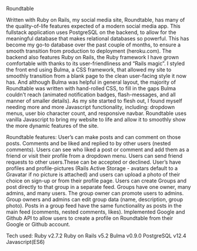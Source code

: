 Roundtable

Written with Ruby on Rails, my social media site, Roundtable, has many of the quality-of-life features expected of a modern social media app. This fullstack application uses PostgreSQL on the backend, to allow for the meaningful database that makes relational databases so powerful. This has become my go-to database over the past couple of months, to ensure a smooth transition from production to deployment (heroku.com). The backend also features Ruby on Rails, the Ruby framework I have grown comfortable with thanks to its user-friendliness and “Rails magic”. I styled the front end using Bulma, a CSS framework, that allowed my site to smoothly transition from a blank page to the clean user-facing style it now has. And although Bulma was helpful in general layout, the majority of Roundtable was written with hand-rolled CSS, to fill in the gaps Bulma couldn't reach (animated notification badges, flash-messages, and all manner of smaller details). As my site started to flesh out, I found myself needing more and more Javascript functionality, including: dropdown menus, user bio character count, and responsive navbar. Roundtable uses vanilla Javascript to bring my website to life and allow it to smoothly show the more dynamic features of the site.

Roundtable features:
User’s can make posts and can comment on those posts.
Comments and be liked and replied to by other users (nested comments).
Users can see who liked a post or comment and add them as a friend or visit their profile from a dropdown menu.
Users can send friend requests to other users.These can be accepted or declined.
User’s have profiles and profile-pictures (Rails Active Storage - avatars default to a Gravatar if no picture is attached) and users can upload a photo of their choice on sign-up or from their profile page.
Users can create Groups and post directly to that group in a separate feed.
Groups have one owner, many admins, and many users. The group owner can promote users to admins. Group owners and admins can edit group data (name, description, group photo).
Posts in a group feed have the same functionality as posts in the main feed (comments, nested comments, likes).
Implemented Google and Github API to allow users to create a profile on Roundtable from their Google or Github account.

Tech used:
Ruby v2.7.2
Ruby on Rails v5.2
Bulma v0.9.0
PostgreSQL v12.4
Javascript(ES6)
